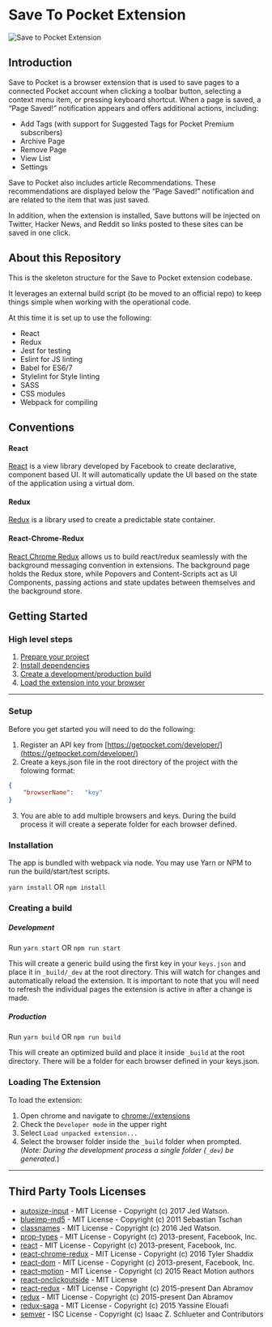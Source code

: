# Save To Pocket Extension

![Save to Pocket Extension](http://assets.getpocket.com/images/github/Save_to_Pocket.png)

## Introduction

Save to Pocket is a browser extension that is used to save pages to a connected Pocket account when clicking a toolbar button, selecting a context menu item, or pressing keyboard shortcut. When a page is saved, a “Page Saved!” notification appears and offers additional actions, including:

* Add Tags (with support for Suggested Tags for Pocket Premium subscribers)
* Archive Page
* Remove Page
* View List
* Settings

Save to Pocket also includes article Recommendations. These recommendations are displayed below the “Page Saved!” notification and are related to the item that was just saved.

In addition, when the extension is installed, Save buttons will be injected on Twitter, Hacker News, and Reddit so links posted to these sites can be saved in one click.

## About this Repository

This is the skeleton structure for the Save to Pocket extension codebase.

It leverages an external build script (to be moved to an official repo) to keep things simple when working with the operational code.

At this time it is set up to use the following:

- React
- Redux
- Jest for testing
- Eslint for JS linting
- Babel for ES6/7
- Stylelint for Style linting
- SASS
- CSS modules
- Webpack for compiling

## Conventions

#### React
[React](https://facebook.github.io/react/) is a view library developed by Facebook to create declarative, component based UI.  It will automatically update the UI based on the state of the application using a virtual dom.

#### Redux
[Redux](http://redux.js.org/) is a library used to create a predictable state container.

#### React-Chrome-Redux
[React Chrome Redux](https://github.com/tshaddix/react-chrome-redux) allows us to build react/redux seamlessly with the background messaging convention in extensions.  The background page holds the Redux store, while Popovers and Content-Scripts act as UI Components, passing actions and state updates between themselves and the background store.

## Getting Started

### High level steps
1. [Prepare your project](#setupanchor)
1. [Install dependencies](#installanchor)
1. [Create a development/production build](#buildanchor)
1. [Load the extension into your browser](#loadinganchor)

---
<a name="setupanchor"></a>
### Setup
Before you get started you will need to do the following:

1. Register an API key from [https://getpocket.com/developer/](https://getpocket.com/developer/)
2. Create a keys.json file in the root directory of the project with the
folowing format:

```json
{
    "browserName":   "key"
}
```

3. You are able to add multiple browsers and keys.  During the build process
it will create a seperate folder for each browser defined.

<a name="installanchor"></a>
### Installation
The app is bundled with webpack via node.  You may use Yarn or NPM to run the
build/start/test scripts.

`yarn install` OR `npm install`

<a name="buildanchor"></a>
### Creating a build

##### *Development*
Run `yarn start` OR `npm run start`

This will create a generic build using the first key in your `keys.json` and
place it in `_build/_dev` at the root directory.  This will watch for changes and
automatically reload the extension.  It is important to note that you will need
to refresh the individual pages the extension is active in after a change is made.

##### *Production*

Run `yarn build` OR `npm run build`

This will create an optimized build and place it inside `_build` at the root
directory. There will be a folder for each browser defined in
your keys.json.

<a name="loadinganchor"></a>
### Loading The Extension

To load the extension:

1. Open chrome and navigate to [chrome://extensions](chrome://extensions)
2. Check the `Developer mode` in the upper right
3. Select `Load unpacked extension...`
4. Select the browser folder inside the `_build` folder when prompted.
(*Note: During the development process a single folder (`_dev`) be generated.*)
---

## Third Party Tools Licenses
-  [autosize-input](https://github.com/JedWatson/react-input-autosize) - MIT License - Copyright (c) 2017 Jed Watson.
-  [blueimp-md5](https://github.com/blueimp/JavaScript-MD5) - MIT License - Copyright (c) 2011 Sebastian Tschan
-  [classnames](https://github.com/JedWatson/classnames) - MIT License - Copyright (c) 2016 Jed Watson.
-  [prop-types](https://github.com/facebook/prop-types) - MIT License - Copyright (c) 2013-present, Facebook, Inc.
-  [react](https://github.com/facebook/react) - MIT License - Copyright (c) 2013-present, Facebook, Inc.
-  [react-chrome-redux](https://github.com/tshaddix/react-chrome-redux) - MIT License - Copyright (c) 2016 Tyler Shaddix
-  [react-dom](https://github.com/facebook/react) - MIT License - Copyright (c) 2013-present, Facebook, Inc.
-  [react-motion](https://github.com/chenglou/react-motion) - MIT License - Copyright (c) 2015 React Motion authors
-  [react-onclickoutside](https://github.com/Pomax/react-onclickoutside) - MIT License
-  [react-redux](https://github.com/reactjs/react-redux) - MIT License - Copyright (c) 2015-present Dan Abramov
-  [redux](https://github.com/reactjs/redux) - MIT License - Copyright (c) 2015-present Dan Abramov
-  [redux-saga](https://github.com/redux-saga/redux-saga) - MIT License - Copyright (c) 2015 Yassine Elouafi
-  [semver](https://github.com/npm/node-semver) - ISC License - Copyright (c) Isaac Z. Schlueter and Contributors

